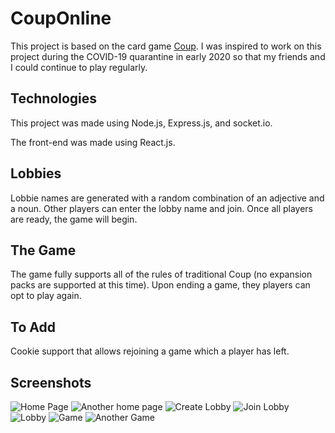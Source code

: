 # CoupOnline
This project is based on the card game [Coup](https://boardgamegeek.com/boardgame/131357/coup). I was inspired to work on this project during the COVID-19 quarantine in early 2020 so that my friends and I could continue to play regularly.

## Technologies
This project was made using Node.js, Express.js, and socket.io.

The front-end was made using React.js.

## Lobbies
Lobbie names are generated with a random combination of an adjective and a noun. Other players can enter the lobby name and join. Once all players are ready, the game will begin.

## The Game
The game fully supports all of the rules of traditional Coup (no expansion packs are supported at this time). Upon ending a game, they players can opt to play again.

## To Add
Cookie support that allows rejoining a game which a player has left.

## Screenshots
![Home Page](https://i.imgur.com/ZAUBv9p.png)
![Another home page](https://i.imgur.com/4rRGyYO.png)
![Create Lobby](https://i.imgur.com/RTsnZni.png)
![Join Lobby](https://i.imgur.com/oiDBism.png)
![Lobby](https://i.imgur.com/95exw72.png)
![Game](https://i.imgur.com/Gk3LIlk.png)
![Another Game](https://i.imgur.com/q1vr9tX.png)
